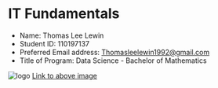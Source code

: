 # IT Fundamentals 
* Name: Thomas Lee Lewin
* Student ID: 110197137
* Preferred Email address: <Thomasleelewin1992@gmail.com>
* Title of Program: Data Science - Bachelor of Mathematics

![logo](https://upload.wikimedia.org/wikipedia/commons/0/03/Kismet-IMG_6007-black.jpg)
[Link to above image](<https://commons.wikimedia.org/wiki/File:Kismet-IMG_6007-black.jpg>)
